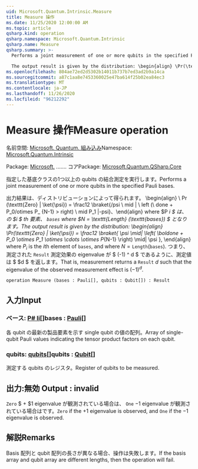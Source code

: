 ```yaml
---
uid: Microsoft.Quantum.Intrinsic.Measure
title: Measure 操作
ms.date: 11/25/2020 12:00:00 AM
ms.topic: article
qsharp.kind: operation
qsharp.namespace: Microsoft.Quantum.Intrinsic
qsharp.name: Measure
qsharp.summary: >-
  Performs a joint measurement of one or more qubits in the specified Pauli bases.

  The output result is given by the distribution: \begin{align} \Pr(\texttt{Zero} | \ket{\psi}) = \frac12 \braket{ \psi \mid| \left( \boldone + P_0 \otimes P_1 \otimes \cdots \otimes P_{N-1} \right) \mid| \psi }, \end{align} where $P_i$ is the $i$th element of `bases`, and where $N = \texttt{Length}(\texttt{bases})$. That is, measurement returns a `Result` $d$ such that the eigenvalue of the observed measurement effect is $(-1)^d$.
ms.openlocfilehash: 804ae72ed2d5302b14011b737b7ed3ad2b9a14ca
ms.sourcegitcommit: a87c1aa8e7453360025e47ba614f25b02ea84ec3
ms.translationtype: MT
ms.contentlocale: ja-JP
ms.lasthandoff: 11/26/2020
ms.locfileid: "96212292"
---
```

# <a name="measure-operation"></a><span data-ttu-id="1dd19-102">Measure 操作</span><span class="sxs-lookup"><span data-stu-id="1dd19-102">Measure operation</span></span>

<span data-ttu-id="1dd19-103">名前空間: [Microsoft. Quantum. 組み込み](xref:Microsoft.Quantum.Intrinsic)</span><span class="sxs-lookup"><span data-stu-id="1dd19-103">Namespace: [Microsoft.Quantum.Intrinsic](xref:Microsoft.Quantum.Intrinsic)</span></span>

<span data-ttu-id="1dd19-104">Package: [Microsoft.](https://nuget.org/packages/Microsoft.Quantum.QSharp.Core) ....... コア</span><span class="sxs-lookup"><span data-stu-id="1dd19-104">Package: [Microsoft.Quantum.QSharp.Core](https://nuget.org/packages/Microsoft.Quantum.QSharp.Core)</span></span>


<span data-ttu-id="1dd19-105">指定した基底クラスの1つ以上の qubits の結合測定を実行します。</span><span class="sxs-lookup"><span data-stu-id="1dd19-105">Performs a joint measurement of one or more qubits in the specified Pauli bases.</span></span>

<span data-ttu-id="1dd19-106">出力結果は、ディストリビューションによって得られます。 \begin{align} \ Pr (\texttt{Zero} | \ket{\psi}) = \frac12 \braket{/psi \ mid | \ left (\ done + P_0/otimes P_ {N-1} > right) \ mid P_1 |-psi}、\end{align} where $P _i $ は、の $i $ th 要素、 `bases` where $N = \texttt{Length} (\texttt{bases}) $ となります。</span><span class="sxs-lookup"><span data-stu-id="1dd19-106">The output result is given by the distribution: \begin{align} \Pr(\texttt{Zero} | \ket{\psi}) = \frac12 \braket{ \psi \mid| \left( \boldone + P_0 \otimes P_1 \otimes \cdots \otimes P_{N-1} \right) \mid| \psi }, \end{align} where $P_i$ is the $i$th element of `bases`, and where $N = \texttt{Length}(\texttt{bases})$.</span></span>
<span data-ttu-id="1dd19-107">つまり、測定された `Result` 測定効果の eigenvalue が $ (-1) ^ d $ であるように、測定値は $ $d $ を返します。</span><span class="sxs-lookup"><span data-stu-id="1dd19-107">That is, measurement returns a `Result` $d$ such that the eigenvalue of the observed measurement effect is $(-1)^d$.</span></span>

```qsharp
operation Measure (bases : Pauli[], qubits : Qubit[]) : Result
```


## <a name="input"></a><span data-ttu-id="1dd19-108">入力</span><span class="sxs-lookup"><span data-stu-id="1dd19-108">Input</span></span>

### <a name="bases--pauli"></a><span data-ttu-id="1dd19-109">ベース: [P# li](xref:microsoft.quantum.lang-ref.pauli)[]</span><span class="sxs-lookup"><span data-stu-id="1dd19-109">bases : [Pauli](xref:microsoft.quantum.lang-ref.pauli)[]</span></span>

<span data-ttu-id="1dd19-110">各 qubit の最新の製品要素を示す single qubit の値の配列。</span><span class="sxs-lookup"><span data-stu-id="1dd19-110">Array of single-qubit Pauli values indicating the tensor product factors on each qubit.</span></span>


### <a name="qubits--qubit"></a><span data-ttu-id="1dd19-111">qubits: [qubits](xref:microsoft.quantum.lang-ref.qubit)[]</span><span class="sxs-lookup"><span data-stu-id="1dd19-111">qubits : [Qubit](xref:microsoft.quantum.lang-ref.qubit)[]</span></span>

<span data-ttu-id="1dd19-112">測定する qubits のレジスタ。</span><span class="sxs-lookup"><span data-stu-id="1dd19-112">Register of qubits to be measured.</span></span>



## <a name="output--__invalidresult__"></a><span data-ttu-id="1dd19-113">出力:__無効 <Result>__</span><span class="sxs-lookup"><span data-stu-id="1dd19-113">Output : __invalid<Result>__</span></span>

<span data-ttu-id="1dd19-114">`Zero` $ + $1 eigenvalue が観測されている場合は、 `One` $-$1 eigenvalue が観測されている場合はです。</span><span class="sxs-lookup"><span data-stu-id="1dd19-114">`Zero` if the $+1$ eigenvalue is observed, and `One` if the $-1$ eigenvalue is observed.</span></span>

## <a name="remarks"></a><span data-ttu-id="1dd19-115">解説</span><span class="sxs-lookup"><span data-stu-id="1dd19-115">Remarks</span></span>

<span data-ttu-id="1dd19-116">Basis 配列と qubit 配列の長さが異なる場合、操作は失敗します。</span><span class="sxs-lookup"><span data-stu-id="1dd19-116">If the basis array and qubit array are different lengths, then the operation will fail.</span></span>